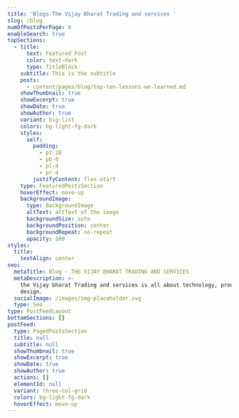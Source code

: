 ```yaml
---
title: 'Blogs-The Vijay Bharat Trading and services '
slug: /blog
numOfPostsPerPage: 8
enableSearch: true
topSections:
  - title:
      text: Featured Post
      color: text-dark
      type: TitleBlock
    subtitle: This is the subtitle
    posts:
      - content/pages/blog/top-ten-lessons-we-learned.md
    showThumbnail: true
    showExcerpt: true
    showDate: true
    showAuthor: true
    variant: big-list
    colors: bg-light-fg-dark
    styles:
      self:
        padding:
          - pt-28
          - pb-0
          - pl-4
          - pr-4
        justifyContent: flex-start
    type: FeaturedPostsSection
    hoverEffect: move-up
    backgroundImage:
      type: BackgroundImage
      altText: altText of the image
      backgroundSize: auto
      backgroundPosition: center
      backgroundRepeat: no-repeat
      opacity: 100
styles:
  title:
    textAlign: center
seo:
  metaTitle: Blog - THE VIJAY BHARAT TRADING AND SERVICES
  metaDescription: >-
    the Vijay bharat Trading and services is all about technology, product, and
    design.
  socialImage: /images/img-placeholder.svg
  type: Seo
type: PostFeedLayout
bottomSections: []
postFeed:
  type: PagedPostsSection
  title: null
  subtitle: null
  showThumbnail: true
  showExcerpt: true
  showDate: true
  showAuthor: true
  actions: []
  elementId: null
  variant: three-col-grid
  colors: bg-light-fg-dark
  hoverEffect: move-up
---
```

